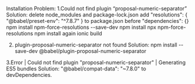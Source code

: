 Installation Problem:
1.Could not find plugin “proposal-numeric-separator” 
Solution:
delete node_modules and package-lock.json
add "resolutions": { "@babel/preset-env": "^7.8.7" } to package.json before "dependencies": {}
npm install npm-force-resolutions --save-dev
npm install
npx npm-force-resolutions
npm install again
ionic build

2. plugin-proposal-numeric-separator not found
Solution:
npm install --save-dev @babel/plugin-proposal-numeric-separator

3.Error | Could not find plugin "proposal-numeric-separator" | Generating ES5 bundles
Solution:
"@babel/compat-data": "~7.8.0" to devDependencies.
